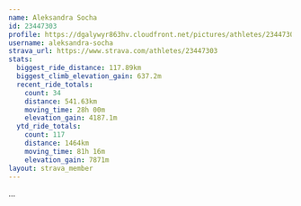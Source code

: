 ```yaml
---
name: Aleksandra Socha
id: 23447303
profile: https://dgalywyr863hv.cloudfront.net/pictures/athletes/23447303/14745546/4/large.jpg
username: aleksandra-socha
strava_url: https://www.strava.com/athletes/23447303
stats:
  biggest_ride_distance: 117.89km
  biggest_climb_elevation_gain: 637.2m
  recent_ride_totals:
    count: 34
    distance: 541.63km
    moving_time: 28h 00m
    elevation_gain: 4187.1m
  ytd_ride_totals:
    count: 117
    distance: 1464km
    moving_time: 81h 16m
    elevation_gain: 7871m
layout: strava_member
--- 
```

...
